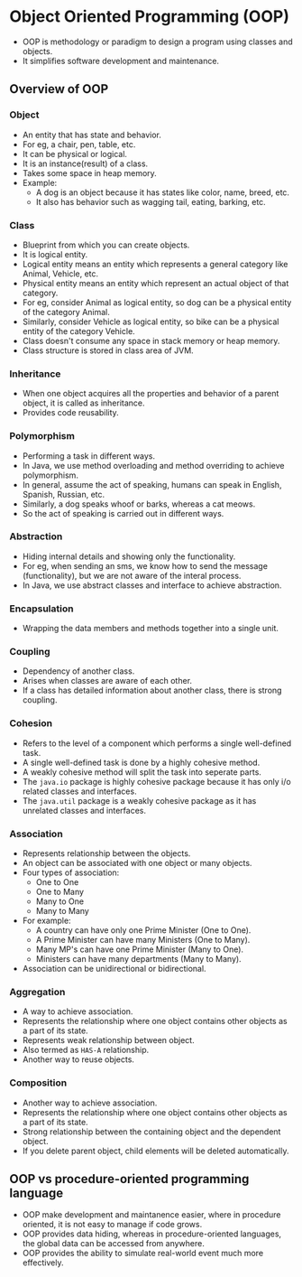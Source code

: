 # Object Oriented Programming (OOP)

- OOP is methodology or paradigm to design a program using classes and objects.
- It simplifies software development and maintenance.

## Overview of OOP

### Object

- An entity that has state and behavior.
- For eg, a chair, pen, table, etc.
- It can be physical or logical.
- It is an instance(result) of a class.
- Takes some space in heap memory.
- Example:
  - A dog is an object because it has states like color, name, breed, etc.
  - It also has behavior such as wagging tail, eating, barking, etc.

### Class

- Blueprint from which you can create objects.
- It is logical entity.
- Logical entity means an entity which represents a general category like Animal, Vehicle, etc.
- Physical entity means an entity which represent an actual object of that category.
- For eg, consider Animal as logical entity, so dog can be a physical entity of the category Animal.
- Similarly, consider Vehicle as logical entity, so bike can be a physical entity of the category Vehicle.
- Class doesn't consume any space in stack memory or heap memory.
- Class structure is stored in class area of JVM.

### Inheritance

- When one object acquires all the properties and behavior of a parent object, it is called as inheritance.
- Provides code reusability.

### Polymorphism

- Performing a task in different ways.
- In Java, we use method overloading and method overriding to achieve polymorphism.
- In general, assume the act of speaking, humans can speak in English, Spanish, Russian, etc.
- Similarly, a dog speaks whoof or barks, whereas a cat meows.
- So the act of speaking is carried out in different ways.

### Abstraction

- Hiding internal details and showing only the functionality.
- For eg, when sending an sms, we know how to send the message (functionality), but we are not aware of the interal process.
- In Java, we use abstract classes and interface to achieve abstraction.

### Encapsulation

- Wrapping the data members and methods together into a single unit.

### Coupling

- Dependency of another class.
- Arises when classes are aware of each other.
- If a class has detailed information about another class, there is strong coupling.

### Cohesion

- Refers to the level of a component which performs a single well-defined task.
- A single well-defined task is done by a highly cohesive method.
- A weakly cohesive method will split the task into seperate parts.
- The `java.io` package is highly cohesive package because it has only i/o related classes and interfaces.
- The `java.util` package is a weakly cohesive package as it has unrelated classes and interfaces.

### Association

- Represents relationship between the objects.
- An object can be associated with one object or many objects.
- Four types of association:
  - One to One
  - One to Many
  - Many to One
  - Many to Many
- For example:
  - A country can have only one Prime Minister (One to One).
  - A Prime Minister can have many Ministers (One to Many).
  - Many MP's can have one Prime Minister (Many to One).
  - Ministers can have many departments (Many to Many).
- Association can be unidirectional or bidirectional.

### Aggregation

- A way to achieve association.
- Represents the relationship where one object contains other objects as a part of its state.
- Represents weak relationship between object.
- Also termed as `HAS-A` relationship.
- Another way to reuse objects.

### Composition

- Another way to achieve association.
- Represents the relationship where one object contains other objects as a part of its state.
- Strong relationship between the containing object and the dependent object.
- If you delete parent object, child elements will be deleted automatically.

## OOP vs procedure-oriented programming language

- OOP make development and maintanence easier, where in procedure oriented, it is not easy to manage if code grows.
- OOP provides data hiding, whereas in procedure-oriented languages, the global data can be accessed from anywhere.
- OOP provides the ability to simulate real-world event much more effectively.
  